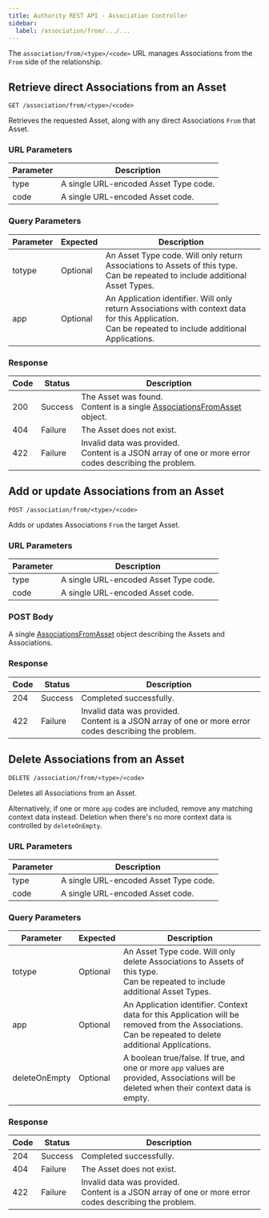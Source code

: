 ```yaml
---
title: Authority REST API - Association Controller
sidebar:
  label: /association/from/.../...
---
```


The `association/from/<type>/<code>` URL manages Associations from the `From` side of the relationship.

## Retrieve direct Associations from an Asset

`GET /association/from/<type>/<code>`

Retrieves the requested Asset, along with any direct Associations `From` that Asset.

### URL Parameters

| Parameter | Description |
|-----------|-------------|
| type      | A single URL-encoded Asset Type code. |
| code      | A single URL-encoded Asset code. |

### Query Parameters

| Parameter | Expected | Description |
|-----------|----------|-------------|
| totype    | Optional | An Asset Type code. Will only return Associations to Assets of this type.<br>Can be repeated to include additional Asset Types. |
| app       | Optional | An Application identifier. Will only return Associations with context data for this Application.<br>Can be repeated to include additional Applications. |

### Response

| Code | Status  | Description |
|------|---------|-------------|
| 200  | Success | The Asset was found.<br>Content is a single [AssociationsFromAsset](../../../proto/dto/#associationsfromasset) object. |
| 404  | Failure | The Asset does not exist. |
| 422  | Failure | Invalid data was provided.<br>Content is a JSON array of one or more error codes describing the problem. |

## Add or update Associations from an Asset

`POST /association/from/<type>/<code>`

Adds or updates Associations `From` the target Asset.

### URL Parameters

| Parameter | Description |
|-----------|-------------|
| type      | A single URL-encoded Asset Type code. |
| code      | A single URL-encoded Asset code. |

### POST Body

A single [AssociationsFromAsset](../../../proto/dto/#associationsfromasset) object describing the Assets and Associations.

### Response

| Code | Status  | Description |
|------|---------|-------------|
| 204  | Success | Completed successfully. |
| 422  | Failure | Invalid data was provided.<br>Content is a JSON array of one or more error codes describing the problem. |

## Delete Associations from an Asset

`DELETE /association/from/<type>/<code>`

Deletes all Associations from an Asset.

Alternatively, if one or more `app` codes are included, remove any matching context data instead. Deletion when there's no more context data is controlled by `deleteOnEmpty`.

### URL Parameters

| Parameter | Description |
|-----------|-------------|
| type      | A single URL-encoded Asset Type code. |
| code      | A single URL-encoded Asset code. |

### Query Parameters

| Parameter | Expected | Description |
|-----------|----------|-------------|
| totype    | Optional | An Asset Type code. Will only delete Associations to Assets of this type.<br>Can be repeated to include additional Asset Types. |
| app       | Optional | An Application identifier. Context data for this Application will be removed from the Associations.<br>Can be repeated to delete additional Applications. |
| deleteOnEmpty | Optional | A boolean true/false. If true, and one or more `app` values are provided, Associations will be deleted when their context data is empty. |

### Response

| Code | Status  | Description |
|------|---------|-------------|
| 204  | Success | Completed successfully. |
| 404  | Failure | The Asset does not exist. |
| 422  | Failure | Invalid data was provided.<br>Content is a JSON array of one or more error codes describing the problem. |
